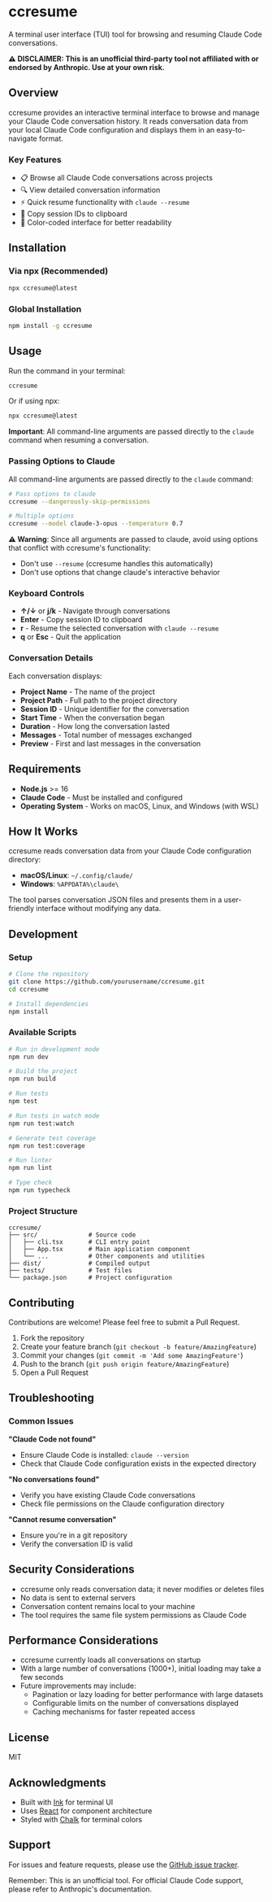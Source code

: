 # ccresume

A terminal user interface (TUI) tool for browsing and resuming Claude Code conversations.

**⚠️ DISCLAIMER: This is an unofficial third-party tool not affiliated with or endorsed by Anthropic. Use at your own risk.**

## Overview

ccresume provides an interactive terminal interface to browse and manage your Claude Code conversation history. It reads conversation data from your local Claude Code configuration and displays them in an easy-to-navigate format.

### Key Features

- 📋 Browse all Claude Code conversations across projects
- 🔍 View detailed conversation information
- ⚡ Quick resume functionality with `claude --resume`
- 📎 Copy session IDs to clipboard
- 🎨 Color-coded interface for better readability

## Installation

### Via npx (Recommended)

```bash
npx ccresume@latest
```

### Global Installation

```bash
npm install -g ccresume
```

## Usage

Run the command in your terminal:

```bash
ccresume
```

Or if using npx:

```bash
npx ccresume@latest
```

**Important**: All command-line arguments are passed directly to the `claude` command when resuming a conversation.

### Passing Options to Claude

All command-line arguments are passed directly to the `claude` command:

```bash
# Pass options to claude
ccresume --dangerously-skip-permissions

# Multiple options
ccresume --model claude-3-opus --temperature 0.7
```

**⚠️ Warning**: Since all arguments are passed to claude, avoid using options that conflict with ccresume's functionality:
- Don't use `--resume` (ccresume handles this automatically)
- Don't use options that change claude's interactive behavior

### Keyboard Controls

- **↑/↓** or **j/k** - Navigate through conversations
- **Enter** - Copy session ID to clipboard
- **r** - Resume the selected conversation with `claude --resume`
- **q** or **Esc** - Quit the application

### Conversation Details

Each conversation displays:
- **Project Name** - The name of the project
- **Project Path** - Full path to the project directory
- **Session ID** - Unique identifier for the conversation
- **Start Time** - When the conversation began
- **Duration** - How long the conversation lasted
- **Messages** - Total number of messages exchanged
- **Preview** - First and last messages in the conversation

## Requirements

- **Node.js** >= 16
- **Claude Code** - Must be installed and configured
- **Operating System** - Works on macOS, Linux, and Windows (with WSL)

## How It Works

ccresume reads conversation data from your Claude Code configuration directory:
- **macOS/Linux**: `~/.config/claude/`
- **Windows**: `%APPDATA%\claude\`

The tool parses conversation JSON files and presents them in a user-friendly interface without modifying any data.

## Development

### Setup

```bash
# Clone the repository
git clone https://github.com/yourusername/ccresume.git
cd ccresume

# Install dependencies
npm install
```

### Available Scripts

```bash
# Run in development mode
npm run dev

# Build the project
npm run build

# Run tests
npm test

# Run tests in watch mode
npm run test:watch

# Generate test coverage
npm run test:coverage

# Run linter
npm run lint

# Type check
npm run typecheck
```

### Project Structure

```
ccresume/
├── src/              # Source code
│   ├── cli.tsx       # CLI entry point
│   ├── App.tsx       # Main application component
│   └── ...           # Other components and utilities
├── dist/             # Compiled output
├── tests/            # Test files
└── package.json      # Project configuration
```

## Contributing

Contributions are welcome! Please feel free to submit a Pull Request.

1. Fork the repository
2. Create your feature branch (`git checkout -b feature/AmazingFeature`)
3. Commit your changes (`git commit -m 'Add some AmazingFeature'`)
4. Push to the branch (`git push origin feature/AmazingFeature`)
5. Open a Pull Request

## Troubleshooting

### Common Issues

**"Claude Code not found"**
- Ensure Claude Code is installed: `claude --version`
- Check that Claude Code configuration exists in the expected directory

**"No conversations found"**
- Verify you have existing Claude Code conversations
- Check file permissions on the Claude configuration directory

**"Cannot resume conversation"**
- Ensure you're in a git repository
- Verify the conversation ID is valid

## Security Considerations

- ccresume only reads conversation data; it never modifies or deletes files
- No data is sent to external servers
- Conversation content remains local to your machine
- The tool requires the same file system permissions as Claude Code

## Performance Considerations

- ccresume currently loads all conversations on startup
- With a large number of conversations (1000+), initial loading may take a few seconds
- Future improvements may include:
  - Pagination or lazy loading for better performance with large datasets
  - Configurable limits on the number of conversations displayed
  - Caching mechanisms for faster repeated access

## License

MIT

## Acknowledgments

- Built with [Ink](https://github.com/vadimdemedes/ink) for terminal UI
- Uses [React](https://reactjs.org/) for component architecture
- Styled with [Chalk](https://github.com/chalk/chalk) for terminal colors

## Support

For issues and feature requests, please use the [GitHub issue tracker](https://github.com/yourusername/ccresume/issues).

Remember: This is an unofficial tool. For official Claude Code support, please refer to Anthropic's documentation.